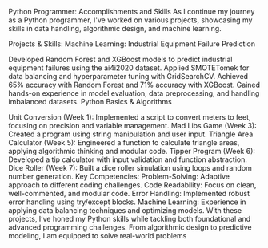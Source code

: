 Python Programmer: Accomplishments and Skills
As I continue my journey as a Python programmer, I've worked on various projects, showcasing my skills in data handling, algorithmic design, and machine learning.

Projects & Skills:
Machine Learning: Industrial Equipment Failure Prediction

Developed Random Forest and XGBoost models to predict industrial equipment failures using the ai4i2020 dataset.
Applied SMOTETomek for data balancing and hyperparameter tuning with GridSearchCV.
Achieved 65% accuracy with Random Forest and 71% accuracy with XGBoost.
Gained hands-on experience in model evaluation, data preprocessing, and handling imbalanced datasets.
Python Basics & Algorithms

Unit Conversion (Week 1): Implemented a script to convert meters to feet, focusing on precision and variable management.
Mad Libs Game (Week 3): Created a program using string manipulation and user input.
Triangle Area Calculator (Week 5): Engineered a function to calculate triangle areas, applying algorithmic thinking and modular code.
Tipper Program (Week 6): Developed a tip calculator with input validation and function abstraction.
Dice Roller (Week 7): Built a dice roller simulation using loops and random number generation.
Key Competencies:
Problem-Solving: Adaptive approach to different coding challenges.
Code Readability: Focus on clean, well-commented, and modular code.
Error Handling: Implemented robust error handling using try/except blocks.
Machine Learning: Experience in applying data balancing techniques and optimizing models.
With these projects, I’ve honed my Python skills while tackling both foundational and advanced programming challenges. From algorithmic design to predictive modeling, I am equipped to solve real-world problems
